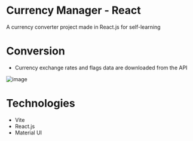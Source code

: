 # Currency Manager - React 
A currency converter project made in React.js for self-learning

# Conversion
- Currency exchange rates and flags data are downloaded from the API

![image](https://github.com/BugLurker404/currency-manager-js/assets/92109490/8ff125cf-abc2-4a05-be7f-382a8538d06d)


# Technologies
- Vite
- React.js 
- Material UI
